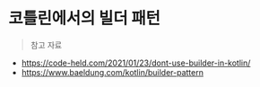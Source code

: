 # 코틀린에서의 빌더 패턴

> 참고 자료

- https://code-held.com/2021/01/23/dont-use-builder-in-kotlin/
- https://www.baeldung.com/kotlin/builder-pattern